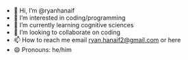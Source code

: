 - 👋 Hi, I’m @ryanhanaif
- 👀 I’m interested in coding/programming
- 🌱 I’m currently learning cognitive sciences
- 💞️ I’m looking to collaborate on coding
- 📫 How to reach me email ryan.hanaif2@gmail.com or here
- 😄 Pronouns: he/him
  

<!---
ryanhanaif/ryanhanaif is a ✨ special ✨ repository because its `README.md` (this file) appears on your GitHub profile.
You can click the Preview link to take a look at your changes.
--->
